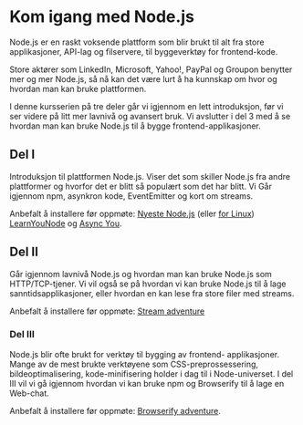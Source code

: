 Kom igang med Node.js
===

Node.js er en raskt voksende plattform som blir brukt til
alt fra store applikasjoner, API-lag og filservere, til
byggeverktøy for frontend-kode.

Store aktører som LinkedIn, Microsoft, Yahoo!, PayPal
og Groupon benytter mer og mer Node.js, så nå kan det
være lurt å ha kunnskap om hvor og hvordan man kan
bruke plattformen.

I denne kursserien på tre deler går vi igjennom en lett
introduksjon, før vi ser videre på litt mer lavnivå og
avansert bruk. Vi avslutter i del 3 med å se hvordan man
kan bruke Node.js til å bygge frontend-applikasjoner.

## Del I
Introduksjon til plattformen Node.js. Viser det som skiller
Node.js fra andre plattformer og hvorfor det er blitt så populært
som det har blitt. Vi Går igjennom npm, asynkron kode, EventEmitter
og kort om streams.

Anbefalt å installere før oppmøte: [Nyeste Node.js](http://nodejs.org/)
(eller [for Linux](https://github.com/creationix/nvm))
[LearnYouNode](https://github.com/rvagg/learnyounode)
og [Async You](https://github.com/bulkan/async-you).

## Del II
Går igjennom lavnivå Node.js og hvordan man kan bruke Node.js
som HTTP/TCP-tjener. Vi vil også se på hvordan vi kan bruke
Node.js til å lage sanntidsapplikasjoner, eller hvordan
en kan lese fra store filer med streams.

Anbefalt å installere før oppmøte: [Stream adventure](https://github.com/substack/stream-adventure)

### Del III
Node.js blir ofte brukt for verktøy til bygging av frontend-
applikasjoner. Mange av de mest brukte verktøyene som
CSS-preprossessering, bildeoptimalisering, kode-minifisering
holder i dag til i Node-universet. I del III vil vi gå igjennom
hvordan vi kan bruke npm og Browserify til å lage en Web-chat.

Anbefalt å installere før oppmøte:
[Browserify adventure](https://github.com/substack/browserify-adventure).
